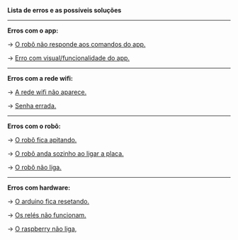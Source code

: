 **Lista de erros e as possíveis soluções**

---

**Erros com o app:**
    
   -> [O robô não responde aos comandos do app.](soluções/solução_app_irresponsivo.md)
   
   -> [Erro com visual/funcionalidade do app.](soluções/solução_erro_visual_app.md)

---

**Erros com a rede wifi:**

   -> [A rede wifi não aparece.](soluções/solução_wifi_off.md)

   -> [Senha errada.](soluções/solução_senha_errada.md)

---

**Erros com o robô:**

   -> [O robô fica apitando.](soluções/solução_robo_apitando.md)

   -> [O robô anda sozinho ao ligar a placa.](soluções/solução_andando_sozinho.md)

   -> [O robô não liga.](soluções/solução_robo_nao_liga.md)

---

**Erros com hardware:** 

   -> [O arduino fica resetando.](soluções/solução_arduino_resetando.md)

   -> [Os relés não funcionam.](soluções/solução_rele_off.md)

   -> [O raspberry não liga,](soluções/solução_raspberry_off.md)
